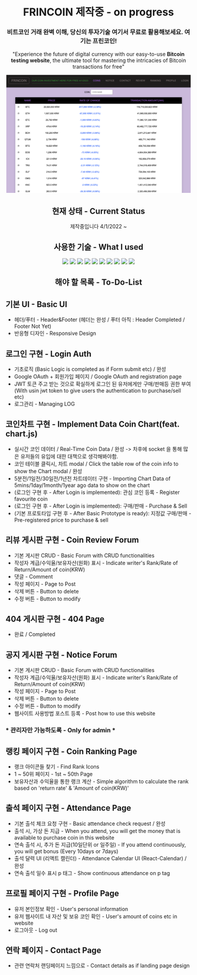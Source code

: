 
<div align="center">
  <h1>FRINCOIN 제작중 - on progress</h1>
  <h3>비트코인 거래 완벽 이해, 당신의 투자기술 여기서 무료로 활용해보세요. 여기는 프린코인!</h3>
  <p>"Experience the future of digital currency with our easy-to-use <strong>Bitcoin testing website</strong>, the ultimate tool for mastering the intricacies of Bitcoin transactions for free"</p>
<img src="./src/assets/demo_image.png" width=500 />
</div>
</hr>
<div align="center">
  <h2>현재 상태 - Current Status</h2>
  <p>제작중입니다 4/1/2022 ~</p>
</div>
</hr>
<div align="center">
  <h2>사용한 기술 - What I used</h2>  
    <img src="https://img.shields.io/badge/React-61DAFB?style=for-the-badge&logo=React&logoColor=white">
    <img src="https://img.shields.io/badge/CRA-09D3AC?style=for-the-badge&logo=createreactapp&logoColor=white">
    <img src="https://img.shields.io/badge/React-Router-CA4245?style=for-the-badge&logo=reactrouter&logoColor=white">
    <img src="https://img.shields.io/badge/Axios-5A29E4?style=for-the-badge&logo=axios&logoColor=white">
    <img src="https://img.shields.io/badge/socket.io-010101?style=for-the-badge&logo=socket.io&logoColor=white">
    <img src="https://img.shields.io/badge/HTML5-E34F26?style=for-the-badge&logo=HTML5&logoColor=white">
    <img src="https://img.shields.io/badge/Css3-1572B6?style=for-the-badge&logo=Css3&logoColor=white">
    <img src="https://img.shields.io/badge/Cssmodules-000000?style=for-the-badge&logo=Css-modules&logoColor=white">
    <img src="https://img.shields.io/badge/chart.js-FF6384?style=for-the-badge&logo=chart.js&logoColor=white">
    <img src="https://img.shields.io/badge/amazonaws-232F3E?style=for-the-badge&logo=amazonaws&logoColor=white">
</div>
</hr>
<div align="center">
  <h2>해야 할 목록 - To-Do-List</h2>  
</div>


## 기본 UI - Basic UI 
- 헤더/푸터 - Header&Footer (헤더는 완성 / 푸터 아직 : Header Completed / Footer Not Yet)
- 반응형 디자인 - Responsive Design 

## 로그인 구현 - Login Auth

- 기초로직 (Basic Logic is completed as if Form submit etc) / 완성
- Google OAuth + 회원가입 페이지 / Google OAuth and registration page
- JWT 토큰 주고 받는 것으로 확실하게 로그인 된 유저에게만 구매/판매등 권한 부여 (With usin jwt token to give users the authentication to purchase/sell etc)
- 로그관리 - Managing LOG
## 코인차트 구현 - Implement Data Coin Chart(feat. chart.js)

- 실시간 코인 데이터 / Real-Time Coin Data / 완성 -> 차후에 socket 을 통해 많은 유저들의 유입에 대한 대책으로 생각해봐야함.
- 코인 테이블 클릭시, 차트 modal / Click the table row of the coin info to show the Chart modal / 완성 
- 5분전/1일전/30일전/1년전 차트데이터 구현 - Importing Chart Data of 5mins/1day/1month/1year ago data to show on the chart
- (로그인 구현 후 - After Login is implemented): 관심 코인 등록 - Register favourite coin 
- (로그인 구현 후 - After Login is implemented): 구매/판매 - Purchase & Sell
- (기본 프로토타입 구현 후 - After Basic Prototype is ready): 지정값 구매/판매 - Pre-registered price to purchase & sell

## 리뷰 게시판 구현 - Coin Review Forum

- 기본 게시판 CRUD - Basic Forum with CRUD functionalities
- 작성자 계급/수익율/보유자산(원화) 표시 - Indicate writer's Rank/Rate of Return/Amount of coin(KRW)
- 댓글 - Comment
- 작성 페이지 - Page to Post 
- 삭제 버튼 - Button to delete
- 수정 버튼 - Button to modify 

## 404 게시판 구현 - 404 Page
- 완료 / Completed 
## 공지 게시판 구현 - Notice Forum

- 기본 게시판 CRUD - Basic Forum with CRUD functionalities
- 작성자 계급/수익율/보유자산(원화) 표시 - Indicate writer's Rank/Rate of Return/Amount of coin(KRW)
- 작성 페이지 - Page to Post 
- 삭제 버튼 - Button to delete
- 수정 버튼 - Button to modify 
- 웹사이트 사용방법 포스트 등록 - Post how to use this website

### * 관리자만 가능하도록 - Only for admin *

## 랭킹 페이지 구현 - Coin Ranking Page
- 랭크 아이콘들 찾기 - Find Rank Icons
- 1 ~ 50위 페이지 - 1st ~ 50th Page
- 보유자산과 수익율을 통한 랭크 계산 - Simple algorithm to calculate the rank based on 'return rate' & 'Amount of coin(KRW)'

## 출석 페이지 구현 - Attendance Page

- 기본 출석 체크 요청 구현 - Basic attendance check request / 완성
- 출석 시, 가상 돈 지급 - When you attend, you will get the money that is available to purchase coin in this website
- 연속 출석 시, 추가 돈 지급(10일단위 or 일주일) - If you attend continuously, you will get bonus (Every 10days or 7days)
- 출석 달력 UI (리액트 캘린더) - Attendance Calendar UI (React-Calendar) / 완성
- 연속 출석 일수 표시 p 태그 - Show continuous attendance on p tag 

## 프로필 페이지 구현 - Profile Page

- 유저 본인정보 확인 - User's personal information
- 유저 웹사이트 내 자산 및 보유 코인 확인 - User's amount of coins etc in website
- 로그아웃 - Log out

## 연락 페이지 - Contact Page
- 관련 연락처 랜딩페이지 느낌으로 - Contact details as if landing page design
